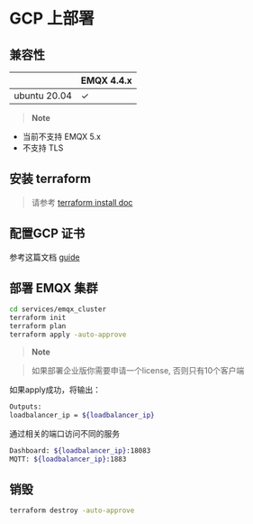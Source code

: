 # GCP 上部署

## 兼容性

|                          | EMQX 4.4.x      |
|--------------------------|-----------------|
| ubuntu 20.04             | ✓               |

> **Note**

- 当前不支持 EMQX 5.x
- 不支持 TLS


## 安装 terraform

> 请参考 [terraform install doc](https://learn.hashicorp.com/tutorials/terraform/install-cli)


## 配置GCP 证书
参考这篇文档
[guide](https://registry.terraform.io/providers/hashicorp/google/latest/docs/guides/getting_started#adding-credentials)


## 部署 EMQX 集群
```bash
cd services/emqx_cluster
terraform init
terraform plan
terraform apply -auto-approve
```

> **Note**

> 如果部署企业版你需要申请一个license, 否则只有10个客户端


如果apply成功，将输出：

```bash
Outputs:
loadbalancer_ip = ${loadbalancer_ip}
```

通过相关的端口访问不同的服务

```bash
Dashboard: ${loadbalancer_ip}:18083
MQTT: ${loadbalancer_ip}:1883
```

## 销毁
```bash
terraform destroy -auto-approve
```

